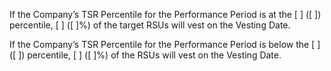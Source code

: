 If  the  Company’s  TSR  Percentile  for  the  Performance  Period  is  at  the  [          ]  ([          ])
percentile, [     ] ([     ]%) of the target RSUs will vest on the Vesting Date.

If the Company’s TSR Percentile for the Performance Period is below the [     ]    ([     ])
percentile, [     ] ([     ]%) of the RSUs will vest on the Vesting Date.